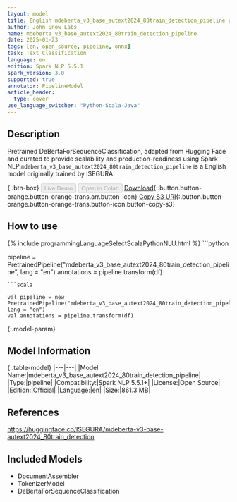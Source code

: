 ```yaml
---
layout: model
title: English mdeberta_v3_base_autext2024_80train_detection_pipeline pipeline DeBertaForSequenceClassification from ISEGURA
author: John Snow Labs
name: mdeberta_v3_base_autext2024_80train_detection_pipeline
date: 2025-01-23
tags: [en, open_source, pipeline, onnx]
task: Text Classification
language: en
edition: Spark NLP 5.5.1
spark_version: 3.0
supported: true
annotator: PipelineModel
article_header:
  type: cover
use_language_switcher: "Python-Scala-Java"
---
```


## Description

Pretrained DeBertaForSequenceClassification, adapted from Hugging Face and curated to provide scalability and production-readiness using Spark NLP.`mdeberta_v3_base_autext2024_80train_detection_pipeline` is a English model originally trained by ISEGURA.

{:.btn-box}
<button class="button button-orange" disabled>Live Demo</button>
<button class="button button-orange" disabled>Open in Colab</button>
[Download](https://s3.amazonaws.com/auxdata.johnsnowlabs.com/public/models/mdeberta_v3_base_autext2024_80train_detection_pipeline_en_5.5.1_3.0_1737657430439.zip){:.button.button-orange.button-orange-trans.arr.button-icon}
[Copy S3 URI](s3://auxdata.johnsnowlabs.com/public/models/mdeberta_v3_base_autext2024_80train_detection_pipeline_en_5.5.1_3.0_1737657430439.zip){:.button.button-orange.button-orange-trans.button-icon.button-copy-s3}

## How to use



<div class="tabs-box" markdown="1">
{% include programmingLanguageSelectScalaPythonNLU.html %}
```python

pipeline = PretrainedPipeline("mdeberta_v3_base_autext2024_80train_detection_pipeline", lang = "en")
annotations =  pipeline.transform(df)   

```
```scala

val pipeline = new PretrainedPipeline("mdeberta_v3_base_autext2024_80train_detection_pipeline", lang = "en")
val annotations = pipeline.transform(df)

```
</div>

{:.model-param}
## Model Information

{:.table-model}
|---|---|
|Model Name:|mdeberta_v3_base_autext2024_80train_detection_pipeline|
|Type:|pipeline|
|Compatibility:|Spark NLP 5.5.1+|
|License:|Open Source|
|Edition:|Official|
|Language:|en|
|Size:|861.3 MB|

## References

https://huggingface.co/ISEGURA/mdeberta-v3-base-autext2024_80train_detection

## Included Models

- DocumentAssembler
- TokenizerModel
- DeBertaForSequenceClassification